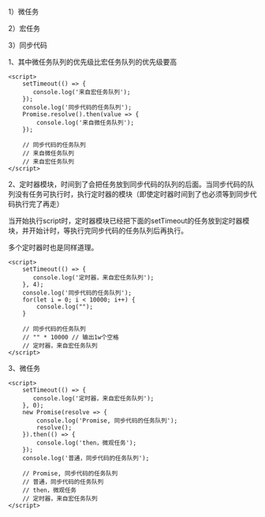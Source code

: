1）微任务

2）宏任务

3）同步代码

1、其中微任务队列的优先级比宏任务队列的优先级要高

```
<script>
    setTimeout(() => {
       console.log('来自宏任务队列');
    });
    console.log('同步代码的任务队列');
    Promise.resolve().then(value => {
        console.log('来自微任务队列');
    });
    
    // 同步代码的任务队列
    // 来自微任务队列
    // 来自宏任务队列
</script>
```



2、定时器模块，时间到了会把任务放到同步代码的队列的后面。当同步代码的队列没有任务可执行时，执行定时器的模块（即使定时器时间到了也必须等到同步代码执行完了再走）

当开始执行script时，定时器模块已经把下面的setTimeout的任务放到定时器模块，并开始计时，等执行完同步代码的任务队列后再执行。

多个定时器时也是同样道理。

```
<script>
    setTimeout(() => {
       console.log('定时器，来自宏任务队列');
    }, 4);
    console.log('同步代码的任务队列');
    for(let i = 0; i < 10000; i++) {
		console.log("");
	}
    
    // 同步代码的任务队列
    // "" * 10000 // 输出1w个空格
    // 定时器，来自宏任务队列
</script>
```

3、微任务 

```
<script>
    setTimeout(() => {
       console.log('定时器，来自宏任务队列');
    }, 0);
  	new Promise(resolve => {
  		console.log('Promise, 同步代码的任务队列');
  		resolve();
  	}).then(() => {
  		console.log('then，微观任务');
    });
	console.log('普通，同步代码的任务队列');
    
    // Promise, 同步代码的任务队列
    // 普通，同步代码的任务队列
    // then，微观任务
    // 定时器，来自宏任务队列
</script>
```

